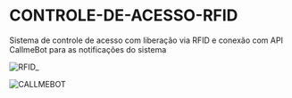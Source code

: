 # CONTROLE-DE-ACESSO-RFID
Sistema de controle de acesso com liberação via RFID e conexão com API CallmeBot para as notificações do sistema


![RFID_](https://github.com/user-attachments/assets/27fb9db9-5841-4788-9620-ac171e10b346)

![CALLMEBOT](https://github.com/user-attachments/assets/5a70ac39-fed0-4d8a-ae13-003ad78c266d)
